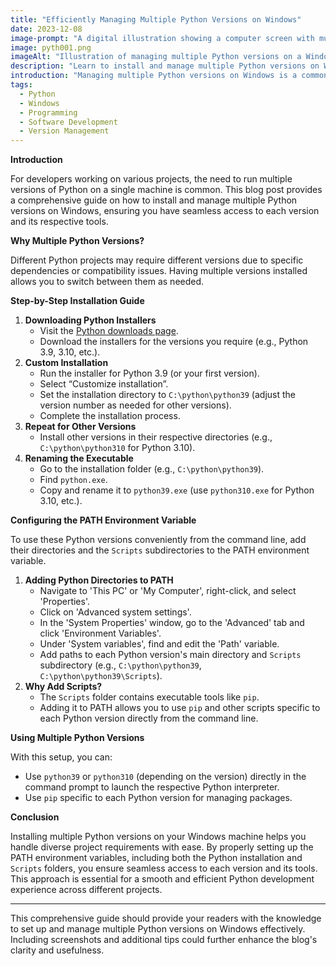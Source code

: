 ```yaml
---
title: "Efficiently Managing Multiple Python Versions on Windows"
date: 2023-12-08
image-prompt: "A digital illustration showing a computer screen with multiple Python version installers open on a Windows desktop, in a modern, clean workspace. The image should convey the concept of managing different Python versions efficiently, with visible icons or references to Python 3.9 and 3.10. The background should be a well-organized office setting."
image: pyth001.png
imageAlt: "Illustration of managing multiple Python versions on a Windows computer, with Python 3.9 and 3.10 installers visible on the screen."
description: "Learn to install and manage multiple Python versions on Windows. This guide offers practical steps for seamless Python development across different projects."
introduction: "Managing multiple Python versions on Windows is a common requirement for developers. This blog post offers a detailed guide on how to install and manage these versions, ensuring seamless access to each version's tools and features, and addressing the challenges of compatibility and dependency requirements."
tags:
  - Python
  - Windows
  - Programming
  - Software Development
  - Version Management
---
```


**Introduction**

For developers working on various projects, the need to run multiple versions of Python on a single machine is common. This blog post provides a comprehensive guide on how to install and manage multiple Python versions on Windows, ensuring you have seamless access to each version and its respective tools.

**Why Multiple Python Versions?**

Different Python projects may require different versions due to specific dependencies or compatibility issues. Having multiple versions installed allows you to switch between them as needed.

**Step-by-Step Installation Guide**

1. **Downloading Python Installers**
   - Visit the [Python downloads page](https://www.python.org/downloads/windows/).
   - Download the installers for the versions you require (e.g., Python 3.9, 3.10, etc.).
2. **Custom Installation**
   - Run the installer for Python 3.9 (or your first version).
   - Select “Customize installation”.
   - Set the installation directory to `C:\python\python39` (adjust the version number as needed for other versions).
   - Complete the installation process.
3. **Repeat for Other Versions**
   - Install other versions in their respective directories (e.g., `C:\python\python310` for Python 3.10).
4. **Renaming the Executable**
   - Go to the installation folder (e.g., `C:\python\python39`).
   - Find `python.exe`.
   - Copy and rename it to `python39.exe` (use `python310.exe` for Python 3.10, etc.).

**Configuring the PATH Environment Variable**

To use these Python versions conveniently from the command line, add their directories and the `Scripts` subdirectories to the PATH environment variable.

1. **Adding Python Directories to PATH**
   - Navigate to 'This PC' or 'My Computer', right-click, and select 'Properties'.
   - Click on 'Advanced system settings'.
   - In the 'System Properties' window, go to the 'Advanced' tab and click 'Environment Variables'.
   - Under 'System variables', find and edit the 'Path' variable.
   - Add paths to each Python version's main directory and `Scripts` subdirectory (e.g., `C:\python\python39`, `C:\python\python39\Scripts`).
2. **Why Add Scripts?**
   - The `Scripts` folder contains executable tools like `pip`.
   - Adding it to PATH allows you to use `pip` and other scripts specific to each Python version directly from the command line.

**Using Multiple Python Versions**

With this setup, you can:

- Use `python39` or `python310` (depending on the version) directly in the command prompt to launch the respective Python interpreter.
- Use `pip` specific to each Python version for managing packages.

**Conclusion**

Installing multiple Python versions on your Windows machine helps you handle diverse project requirements with ease. By properly setting up the PATH environment variables, including both the Python installation and `Scripts` folders, you ensure seamless access to each version and its tools. This approach is essential for a smooth and efficient Python development experience across different projects.

---

This comprehensive guide should provide your readers with the knowledge to set up and manage multiple Python versions on Windows effectively. Including screenshots and additional tips could further enhance the blog's clarity and usefulness.